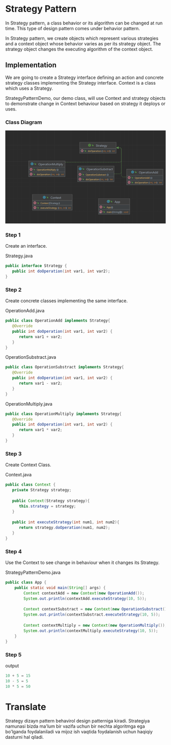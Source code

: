 # Strategy Pattern

In Strategy pattern, a class behavior or its algorithm can be changed at run time. This type of design pattern comes under behavior pattern.

In Strategy pattern, we create objects which represent various strategies and a context object whose behavior varies as per its strategy object. The strategy object changes the executing algorithm of the context object.

## Implementation

We are going to create a Strategy interface defining an action and concrete strategy classes implementing the Strategy interface. Context is a class which uses a Strategy.

StrategyPatternDemo, our demo class, will use Context and strategy objects to demonstrate change in Context behaviour based on strategy it deploys or uses.

### Class Diagram

![img](src/main/resources/img/img.png)

### Step 1

Create an interface.

Strategy.java
```java
public interface Strategy {
   public int doOperation(int var1, int var2);
}
```

### Step 2

Create concrete classes implementing the same interface.

OperationAdd.java

```java
public class OperationAdd implements Strategy{
   @Override
   public int doOperation(int var1, int var2) {
      return var1 + var2;
   }
}
```

OperationSubstract.java

```java
public class OperationSubstract implements Strategy{
   @Override
   public int doOperation(int var1, int var2) {
      return var1 - var2;
   }
}
```

OperationMultiply.java

```java
public class OperationMultiply implements Strategy{
   @Override
   public int doOperation(int var1, int var2) {
      return var1 * var2;
   }
}
```

### Step 3

Create Context Class.

Context.java

```java
public class Context {
   private Strategy strategy;

   public Context(Strategy strategy){
      this.strategy = strategy;
   }

   public int executeStrategy(int num1, int num2){
      return strategy.doOperation(num1, num2);
   }
}
```

### Step 4

Use the Context to see change in behaviour when it changes its Strategy.

StrategyPatternDemo.java

```java
public class App {
    public static void main(String[] args) {
        Context contextAdd = new Context(new OperationAdd());
        System.out.println(contextAdd.executeStrategy(10, 5));

        Context contextSubstract = new Context(new OperationSubstract());
        System.out.println(contextSubstract.executeStrategy(10, 5));

        Context contextMultiply = new Context(new OperationMultiply());
        System.out.println(contextMultiply.executeStrategy(10, 5));
    }
}
```

### Step 5

output

```java
10 + 5 = 15
10 - 5 = 5
10 * 5 = 50
```

# Translate

Strategy dizayn pattern behavirol design patterniga kiradi.
Strategiya namunasi bizda ma'lum bir vazifa uchun bir nechta 
algoritmga ega bo'lganda foydalaniladi va mijoz ish vaqtida 
foydalanish uchun haqiqiy dasturni hal qiladi.
